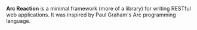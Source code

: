 **Arc Reaction** is a minimal framework (more of a library) for writing RESTful web applications. It was inspired by Paul Graham's Arc programming language.
